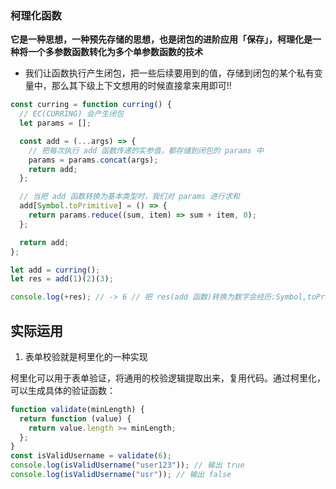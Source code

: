 ### 柯理化函数

**它是一种思想，一种预先存储的思想，也是闭包的进阶应用「保存」，柯理化是一种将一个多参数函数转化为多个单参数函数的技术**

- 我们让函数执行产生闭包，把一些后续要用到的值，存储到闭包的某个私有变
  量中，那么其下级上下文想用的时候直接拿来用即可!!

```js
const curring = function curring() {
  // EC(CURRING) 会产生闭包
  let params = [];

  const add = (...args) => {
    // 把每次执行 add 函数传递的实参值，都存储到闭包的 params 中
    params = params.concat(args);
    return add;
  };

  // 当把 add 函数转换为基本类型时，我们对 params 进行求和
  add[Symbol.toPrimitive] = () => {
    return params.reduce((sum, item) => sum + item, 0);
  };

  return add;
};

let add = curring();
let res = add(1)(2)(3);

console.log(+res); // -> 6 // 把 res(add 函数)转换为数字会经历:Symbol,toPrimitive->value0f->toString...
```

## 实际运用

1. 表单校验就是柯里化的一种实现

柯里化可以用于表单验证，将通用的校验逻辑提取出来，复用代码。通过柯里化，可以生成具体的验证函数：

```js
function validate(minLength) {
  return function (value) {
    return value.length >= minLength;
  };
}
const isValidUsername = validate(6);
console.log(isValidUsername("user123")); // 输出 true
console.log(isValidUsername("usr")); // 输出 false
```
